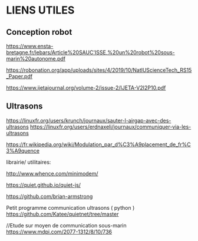 # LIENS UTILES

## Conception robot

https://www.ensta-bretagne.fr/lebars/Article%20SAUC'ISSE,%20un%20robot%20sous-marin%20autonome.pdf

https://robonation.org/app/uploads/sites/4/2019/10/NatlUScienceTech_RS15_Paper.pdf

https://www.ijetajournal.org/volume-2/issue-2/IJETA-V2I2P10.pdf

## Ultrasons

https://linuxfr.org/users/krunch/journaux/sauter-l-airgap-avec-des-ultrasons
https://linuxfr.org/users/erdnaxeli/journaux/communiquer-via-les-ultrasons


https://fr.wikipedia.org/wiki/Modulation_par_d%C3%A9placement_de_fr%C3%A9quence

librairie/ utilitaires:

http://www.whence.com/minimodem/
        
https://quiet.github.io/quiet-js/

https://github.com/brian-armstrong

Petit programme communication ultrasons ( python )<br/>
https://github.com/Katee/quietnet/tree/master

//Etude sur moyen de communication sous-marin
https://www.mdpi.com/2077-1312/8/10/736
